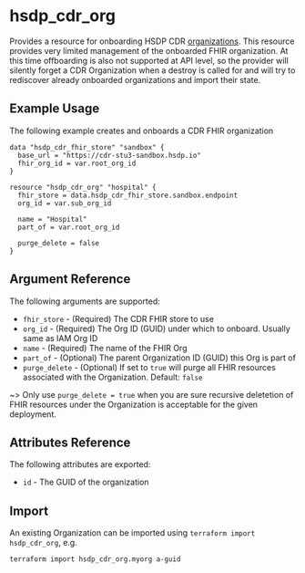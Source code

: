 # hsdp_cdr_org
Provides a resource for onboarding HSDP CDR [organizations](https://www.hsdp.io/documentation/clinical-data-repository/stu3/getting-started/ehr).
This resource provides very limited management of the onboarded FHIR organization. At this time offboarding is also
not supported at API level, so the provider will silently forget a CDR Organization when a destroy is called for and will try to 
rediscover already onboarded organizations and import their state.

## Example Usage

The following example creates and onboards a CDR FHIR organization

```hcl
data "hsdp_cdr_fhir_store" "sandbox" {
  base_url = "https://cdr-stu3-sandbox.hsdp.io"
  fhir_org_id = var.root_org_id
}

resource "hsdp_cdr_org" "hospital" {
  fhir_store = data.hsdp_cdr_fhir_store.sandbox.endpoint
  org_id = var.sub_org_id

  name = "Hospital"
  part_of = var.root_org_id
  
  purge_delete = false
}
```

## Argument Reference

The following arguments are supported:

* `fhir_store` - (Required) The CDR FHIR store to use
* `org_id` - (Required) The Org ID (GUID) under which to onboard. Usually same as IAM Org ID
* `name` - (Required) The name of the FHIR Org
* `part_of` - (Optional) The parent Organization ID (GUID) this Org is part of
* `purge_delete` - (Optional) If set to `true` will purge all FHIR resources associated with the Organization. Default: `false`

~> Only use `purge_delete = true` when you are sure recursive deletetion of FHIR resources under the Organization is acceptable for the given deployment.

## Attributes Reference

The following attributes are exported:

* `id` - The GUID of the organization

## Import

An existing Organization can be imported using `terraform import hsdp_cdr_org`, e.g.

```bash
terraform import hsdp_cdr_org.myorg a-guid
```
